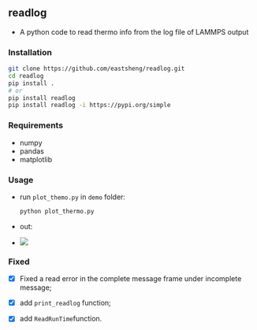 ## readlog

- A python code to read thermo info from the log file of LAMMPS output

### Installation 

```bash
git clone https://github.com/eastsheng/readlog.git
cd readlog
pip install .
# or
pip install readlog
pip install readlog -i https://pypi.org/simple
```

### Requirements

- numpy
- pandas
- matplotlib

### Usage 

- run `plot_themo.py` in `demo` folder:

  ```bash
  python plot_thermo.py
  ```

- out:
- ![](./demo/imgs/PotEng.png)



### Fixed

- [x] Fixed a read error in the complete message frame under incomplete message;
- [x] add `print_readlog` function;
- [x] add `ReadRunTime`function.



